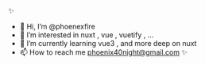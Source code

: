 ✨
- 👋 Hi, I’m @phoenexfire
- 👀 I’m interested in nuxt , vue , vuetify , ...
- 🌱 I’m currently learning vue3 , and more deep on nuxt
- 📫 How to reach me phoenix40night@gmail.com
✨
